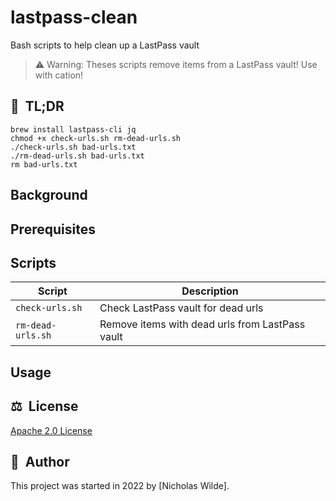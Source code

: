 # lastpass-clean

Bash scripts to help clean up a LastPass vault

> :warning: Warning: Theses scripts remove items from a LastPass vault! Use with cation!

## :rocket:&nbsp; TL;DR

```shell
brew install lastpass-cli jq
chmod +x check-urls.sh rm-dead-urls.sh
./check-urls.sh bad-urls.txt
./rm-dead-urls.sh bad-urls.txt
rm bad-urls.txt
```

## Background

## Prerequisites

## Scripts

| Script          | Description                                     |
|-----------------|-------------------------------------------------|
| `check-urls.sh`   | Check LastPass vault for dead urls              |
| `rm-dead-urls.sh` | Remove items with dead urls from LastPass vault |

## Usage

## :balance_scale:&nbsp; License

[Apache 2.0 License](../LICENSE)

## :pencil:&nbsp; Author

This project was started in 2022 by [Nicholas Wilde].
